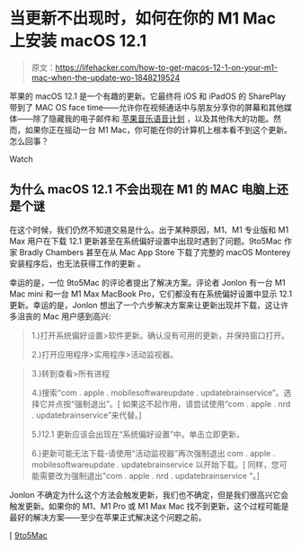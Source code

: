 # 当更新不出现时，如何在你的 M1 Mac 上安装 macOS 12.1

> 原文：<https://lifehacker.com/how-to-get-macos-12-1-on-your-m1-mac-when-the-update-wo-1848219524>

苹果的 macOS 12.1 是一个有趣的更新。它最终将 iOS 和 iPadOS 的 SharePlay 带到了 MAC OS face time——允许你在视频通话中与朋友分享你的屏幕和其他媒体——除了隐藏我的电子邮件和 [苹果音乐语音计划](https://lifehacker.com/is-the-apple-music-voice-plan-worth-the-trade-offs-1847899974) ，以及其他伟大的功能。然而，如果你正在摇动一台 M1 Mac，你可能在你的计算机上根本看不到这个更新。怎么回事？

Watch

## 为什么 macOS 12.1 不会出现在 M1 的 MAC 电脑上还是个谜

在这个时候，我们仍然不知道交易是什么。出于某种原因，M1、M1 专业版和 M1 Max 用户在下载 12.1 更新甚至在系统偏好设置中出现时遇到了问题。9to5Mac 作家 Bradly Chambers 甚至在从 Mac App Store 下载了完整的 macOS Monterey 安装程序后，也无法获得工作的更新 。

幸运的是，一位 9to5Mac 的评论者提出了解决方案。评论者 Jonlon 有一台 M1 Mac mini 和一台 M1 Max MacBook Pro，它们都没有在系统偏好设置中显示 12.1 更新。幸运的是，Jonlon 想出了一个六步解决方案来让更新出现并下载，这让许多沮丧的 Mac 用户感到高兴:

> 1.)打开系统偏好设置>软件更新。确认没有可用的更新，并保持窗口打开。
> 
> 2.)打开应用程序>实用程序>活动监视器。

> 3.)转到查看>所有进程
> 
> 4.)搜索“com . apple . mobilesoftwareupdate . updatebrainservice”。选择它并点按“强制退出”。[ 如果这不起作用，请尝试使用“com . apple . nrd . updatebrainservice”来代替。]
> 
> 5.)12.1 更新应该会出现在“系统偏好设置”中。单击立即更新。
> 
> 6.)更新可能无法下载-请使用“活动监视器”再次强制退出 com . apple . mobilesoftwareupdate . updatebrainservice 以开始下载。[ 同样，您可能需要改为强制退出"com . apple . nrd . updatebrainservice "。]

Jonlon 不确定为什么这个方法会触发更新，我们也不确定，但是我们很高兴它会触发更新。如果你的 M1、M1 Pro 或 M1 Max Mac 找不到更新，这个过程可能是最好的解决方案——至少在苹果正式解决这个问题之前。

[ [9to5Mac](https://9to5mac.com/2021/12/14/some-users-are-not-seeing-the-macos-monterey-12-1-update-on-m1-macs/)